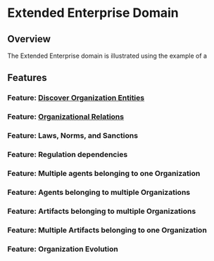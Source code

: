 # Extended Enterprise Domain

## Overview
The Extended Enterprise domain is illustrated using the example of a 

## Features

### Feature: [Discover Organization Entities](../tests/discover-organization-entities/modelet.md)

### Feature: [Organizational Relations](../tests/organizational-relations/modelet.md)

### Feature: Laws, Norms, and Sanctions

### Feature: Regulation dependencies

### Feature: Multiple agents belonging to one Organization

### Feature: Agents belonging to multiple Organizations

### Feature: Artifacts belonging to multiple Organizations

### Feature: Multiple Artifacts belonging to one Organization

### Feature: Organization Evolution

